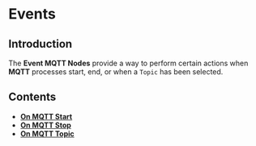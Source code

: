 # Events

## Introduction

The **Event MQTT Nodes** provide a way to perform certain actions when **MQTT** processes start, end, or when a `Topic` has been selected.

## Contents

* [**On MQTT Start**](onmqttstart.md)
* [**On MQTT Stop**](onmqttstop.md)
* [**On MQTT Topic**](onmqtttopic.md)

